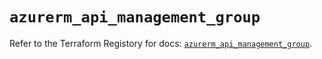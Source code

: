 # `azurerm_api_management_group`

Refer to the Terraform Registory for docs: [`azurerm_api_management_group`](https://registry.terraform.io/providers/hashicorp/azurerm/3.74.0/docs/resources/api_management_group).
